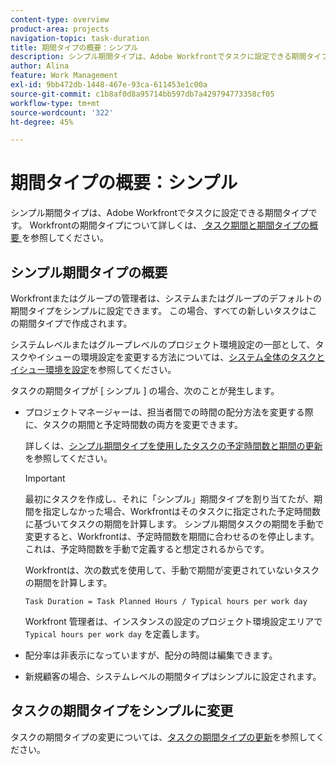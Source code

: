 ```yaml
---
content-type: overview
product-area: projects
navigation-topic: task-duration
title: 期間タイプの概要：シンプル
description: シンプル期間タイプは、Adobe Workfrontでタスクに設定できる期間タイプです。
author: Alina
feature: Work Management
exl-id: 9bb472db-1448-467e-93ca-611453e1c00a
source-git-commit: c1b8af0d8a95714bb597db7a429794773358cf05
workflow-type: tm+mt
source-wordcount: '322'
ht-degree: 45%

---
```


# 期間タイプの概要：シンプル

<!-- Audited: 5/2025 -->

シンプル期間タイプは、Adobe Workfrontでタスクに設定できる期間タイプです。 Workfrontの期間タイプについて詳しくは、[ タスク期間と期間タイプの概要 ](../../../manage-work/tasks/taskdurtn/task-duration-and-duration-type.md) を参照してください。

## シンプル期間タイプの概要

Workfrontまたはグループの管理者は、システムまたはグループのデフォルトの期間タイプをシンプルに設定できます。 この場合、すべての新しいタスクはこの期間タイプで作成されます。

システムレベルまたはグループレベルのプロジェクト環境設定の一部として、タスクやイシューの環境設定を変更する方法については、[システム全体のタスクとイシュー環境を設定](../../../administration-and-setup/set-up-workfront/configure-system-defaults/set-task-issue-preferences.md)を参照してください。

タスクの期間タイプが [ シンプル ] の場合、次のことが発生します。

* プロジェクトマネージャーは、担当者間での時間の配分方法を変更する際に、タスクの期間と予定時間数の両方を変更できます。

  詳しくは、[シンプル期間タイプを使用したタスクの予定時間数と期間の更新](../../../manage-work/tasks/taskdurtn/update-planned-hours-duration-for-simple-duration-task.md)を参照してください。

  >[!IMPORTANT]
  >
  >最初にタスクを作成し、それに「シンプル」期間タイプを割り当てたが、期間を指定しなかった場合、Workfrontはそのタスクに指定された予定時間数に基づいてタスクの期間を計算します。 シンプル期間タスクの期間を手動で変更すると、Workfrontは、予定時間数を期間に合わせるのを停止します。これは、予定時間数を手動で定義すると想定されるからです。
  >
  >Workfrontは、次の数式を使用して、手動で期間が変更されていないタスクの期間を計算します。
  >
  > `Task Duration = Task Planned Hours / Typical hours per work day`
  >
  >Workfront 管理者は、インスタンスの設定のプロジェクト環境設定エリアで `Typical hours per work day` を定義します。

* 配分率は非表示になっていますが、配分の時間は編集できます。
* 新規顧客の場合、システムレベルの期間タイプはシンプルに設定されます。

## タスクの期間タイプをシンプルに変更

タスクの期間タイプの変更については、[タスクの期間タイプの更新](../../../manage-work/tasks/taskdurtn/update-duration-type-of-task.md)を参照してください。

<!--
<p data-mc-conditions="QuicksilverOrClassic.Draft mode">(NOTE: replaced with new article linked above)</p>
-->

<!--
<ol data-mc-conditions="QuicksilverOrClassic.Draft mode">
<li value="1">Go to a task for which you want to change the Duration Type.</li>
<li value="2"> <p data-mc-conditions="QuicksilverOrClassic.Quicksilver">Click <strong>Task Details</strong> in the left panel, then in the Overview area double click <strong>Duration Type</strong>. </p> </li>
<li value="3"> <p>Select <strong>Simple</strong> from the drop-down menu.</p> </li>
<li value="4">Click <strong>Save</strong> <strong>Changes</strong><strong>.</strong></li>
</ol>
-->
